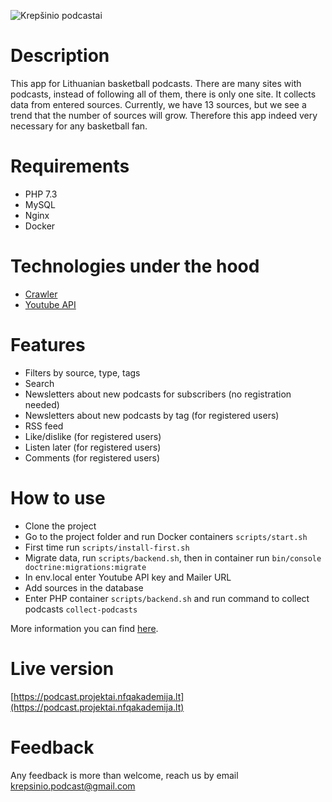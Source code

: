 ﻿![Krepšinio podcastai](https://podcast.projektai.nfqakademija.lt/images/headphones.png)

# Description

This app for Lithuanian basketball podcasts. There are many sites with podcasts, instead of following all of them, there is only one site. It collects data from entered sources. Currently, we have 13 sources, but we see a trend that the number of sources will grow. Therefore this app indeed very necessary for any basketball fan.

# Requirements

- PHP 7.3
- MySQL
- Nginx
- Docker 

# Technologies under the hood

- [Crawler](https://symfony.com/doc/current/components/dom_crawler.html)
- [Youtube API](https://developers.google.com/youtube/v3)

# Features

- Filters by source, type, tags
- Search
- Newsletters about new podcasts for subscribers (no registration needed)
- Newsletters about new podcasts by tag (for registered users)
- RSS feed
- Like/dislike (for registered users)
- Listen later (for registered users)
- Comments (for registered users)

# How to use

- Clone the project
- Go to the project folder and run Docker containers `scripts/start.sh`
- First time run `scripts/install-first.sh`
- Migrate data, run `scripts/backend.sh`, then in container run `bin/console doctrine:migrations:migrate`
- In env.local enter Youtube API key and Mailer URL
- Add sources in the database
- Enter PHP container `scripts/backend.sh` and run command to collect podcasts `collect-podcasts`

More information you can find [here](https://github.com/nfqakademija/kickstart#paleidimo-instrukcija).

# Live version

[https://podcast.projektai.nfqakademija.lt](https://podcast.projektai.nfqakademija.lt)

# Feedback

Any feedback is more than welcome, reach us by email krepsinio.podcast@gmail.com